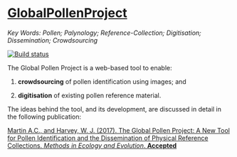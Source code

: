 # [GlobalPollenProject](https://globalpollenproject.org)
*Key Words: Pollen; Palynology; Reference-Collection; Digitisation; Dissemination; Crowdsourcing*

[![Build status](https://ci.appveyor.com/api/projects/status/oy51ibjqbo8y7ltq?svg=true)](https://ci.appveyor.com/project/AndrewIOM/gpp-cqrs)

The Global Pollen Project is a web-based tool to enable:

1. **crowdsourcing** of pollen identification using images; and

2. **digitisation** of existing pollen reference material.


The ideas behind the tool, and its development, are discussed in detail in the following publication:

[Martin A.C., and Harvey, W. J. (2017). The Global Pollen Project: A New Tool for Pollen Identification and the Dissemination of Physical Reference Collections. *Methods in Ecology and Evolution*. **Accepted**](http://dx.doi.org/10.1111/2041-210X.12752)

